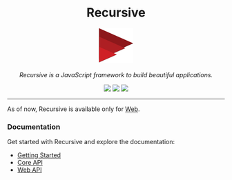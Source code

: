 <h1 align="center">Recursive</h1>
<p align="center">
<img src="logo.png" height="80" width="80">
<br>
<br>
<i>Recursive is a JavaScript framework to build beautiful applications.</i>
<p align=center>
<a href="https://www.npmjs.com/package/@riadh-adrani/recursive"><img src="https://img.shields.io/npm/v/@riadh-adrani/recursive?color=blue"/></a>
<a href="https://github.com/RiadhAdrani/recursive/actions"><img src="https://img.shields.io/endpoint.svg?url=https%3A%2F%2Factions-badge.atrox.dev%2FRiadhAdrani%2Frecursive%2Fbadge%3Fref%3Dmaster&style=flat"/></a>
<a href="https://img.shields.io/npm/l/@riadh-adrani/recursive"><img src="https://img.shields.io/npm/l/@riadh-adrani/recursive"/></a>
</p>
</p>

---

As of now, Recursive is available only for [Web](https://github.com/RiadhAdrani/recursive-web).

### Documentation

Get started with Recursive and explore the documentation:

-   [Getting Started](https://riadhadrani.github.io/recursive-docs/get-started)
-   [Core API](https://riadhadrani.github.io/recursive-docs/core)
-   [Web API](https://riadhadrani.github.io/recursive-docs/web)
